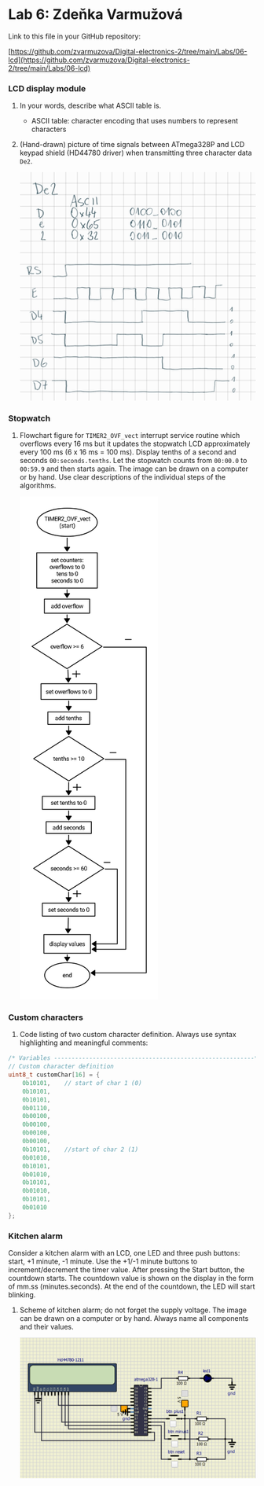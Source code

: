 # Lab 6: Zdeňka Varmužová

Link to this file in your GitHub repository:

[https://github.com/zvarmuzova/Digital-electronics-2/tree/main/Labs/06-lcd](https://github.com/zvarmuzova/Digital-electronics-2/tree/main/Labs/06-lcd)


### LCD display module

1. In your words, describe what ASCII table is.
   * ASCII table: character encoding that uses numbers to represent characters

2. (Hand-drawn) picture of time signals between ATmega328P and LCD keypad shield (HD44780 driver) when transmitting three character data `De2`.

   ![time signals](images/time_signals_De2.jpg)


### Stopwatch

1. Flowchart figure for `TIMER2_OVF_vect` interrupt service routine which overflows every 16&nbsp;ms but it updates the stopwatch LCD approximately every 100&nbsp;ms (6 x 16&nbsp;ms = 100&nbsp;ms). Display tenths of a second and seconds `00:seconds.tenths`. Let the stopwatch counts from `00:00.0` to `00:59.9` and then starts again. The image can be drawn on a computer or by hand. Use clear descriptions of the individual steps of the algorithms.

   ![flowchart](images/flowchart.jpg)


### Custom characters

1. Code listing of two custom character definition. Always use syntax highlighting and meaningful comments:

```c
/* Variables ---------------------------------------------------------*/
// Custom character definition
uint8_t customChar[16] = {
	0b10101,	// start of char 1 (0)  
	0b10101,
	0b10101,
	0b01110,	
	0b00100,
	0b00100,
	0b00100,	
	0b00100,
	0b10101,	//start of char 2 (1)
	0b01010,
	0b10101,
	0b01010,
	0b10101,
	0b01010,
	0b10101,
	0b01010
};
```


### Kitchen alarm

Consider a kitchen alarm with an LCD, one LED and three push buttons: start, +1 minute, -1 minute. Use the +1/-1 minute buttons to increment/decrement the timer value. After pressing the Start button, the countdown starts. The countdown value is shown on the display in the form of mm.ss (minutes.seconds). At the end of the countdown, the LED will start blinking.

1. Scheme of kitchen alarm; do not forget the supply voltage. The image can be drawn on a computer or by hand. Always name all components and their values.

   ![kitchen alarm](images/kitchen_alarm.png)
